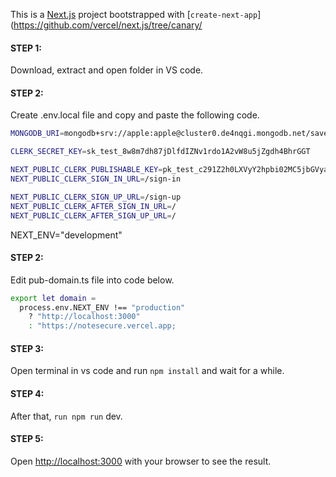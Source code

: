 This is a [Next.js](https://nextjs.org/) project bootstrapped with [`create-next-app`](https://github.com/vercel/next.js/tree/canary/
#### STEP 1: 
Download, extract and open folder in VS code.

#### STEP 2:
Create .env.local file and copy and paste the following code.

```bash
MONGODB_URI=mongodb+srv://apple:apple@cluster0.de4nqgi.mongodb.net/savepassword?retryWrites=true&w=majority
```



```bash
CLERK_SECRET_KEY=sk_test_8w8m7dh87jDlfdIZNv1rdo1A2vW8u5jZgdh4BhrGGT
```

```bash
NEXT_PUBLIC_CLERK_PUBLISHABLE_KEY=pk_test_c291Z2h0LXVyY2hpbi02MC5jbGVyay5hY2NvdW50cy5kZXYk
NEXT_PUBLIC_CLERK_SIGN_IN_URL=/sign-in

NEXT_PUBLIC_CLERK_SIGN_UP_URL=/sign-up
NEXT_PUBLIC_CLERK_AFTER_SIGN_IN_URL=/
NEXT_PUBLIC_CLERK_AFTER_SIGN_UP_URL=/
```

NEXT_ENV="development"

#### STEP 2: 
Edit pub-domain.ts file into code below.

```bash
export let domain =
  process.env.NEXT_ENV !== "production"
    ? "http://localhost:3000"
    : "https://notesecure.vercel.app;
```

#### STEP 3: 
Open terminal in vs code and run `npm install` and wait for a while.

#### STEP 4: 
After that, `run npm run` dev.


#### STEP 5: 
Open [http://localhost:3000](http://localhost:3000) with your browser to see the result.